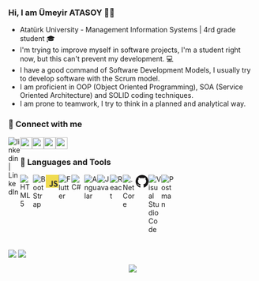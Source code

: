 ### Hi, I am Ümeyir ATASOY 👨‍🎓 
- Atatürk University - Management Information Systems | 4rd grade student 🎓
- I'm trying to improve myself in software projects, I'm a student right now, but this can't prevent my development. 💻
- I have a good command of Software Development Models, I usually try to develop software with the Scrum model.
- I am proficient in OOP (Object Oriented Programming), SOA (Service Oriented Architecture) and SOLID coding techniques.
- I am prone to teamwork, I try to think in a planned and analytical way.



### 📩 Connect with me

[<img align="left" alt="linkedin | LinkedIn" width="24px" src="https://www.vectorlogo.zone/logos/linkedin/linkedin-icon.svg" />][linkedin]
[<img align="left" height="24" width="24" src="https://www.vectorlogo.zone/logos/instagram/instagram-icon.svg" />][instagram]
[<img align="left" height="24" width="24" src="https://www.vectorlogo.zone/logos/facebook/facebook-official.svg" />][facebook]
[<img align="left" height="24" width="24" src="https://www.vectorlogo.zone/logos/youtube/youtube-icon.svg" />][youtube]
[<img align="left" height="24" width="24" src="https://www.vectorlogo.zone/logos/gmail/gmail-icon.svg" />][gmail]

<br />


### 🔧 Languages and Tools

<img align="left" alt="HTML5" width="26px" src="https://www.vectorlogo.zone/logos/w3_html5/w3_html5-icon.svg">
<img align="left" alt="BootStrap" width="26px" src="https://getbootstrap.com/docs/5.2/assets/brand/bootstrap-logo-shadow.png" />
<img align="left" alt="JavaScript" width="26px" src="https://raw.githubusercontent.com/github/explore/80688e429a7d4ef2fca1e82350fe8e3517d3494d/topics/javascript/javascript.png" /
<img align="left" alt="Python" width="26px" src="https://raw.githubusercontent.com/github/explore/cebd63002168a05a6a642f309227eefeccd92950/topics/python/python.png" />
<img align="left" alt="Flutter" width="26px" src="https://www.vectorlogo.zone/logos/flutterio/flutterio-icon.svg">
<img align="left" alt="C#" width="26px" src="https://assets-global.website-files.com/5aa7081220a301f2a3644f3b/5c363b1f43fb7bbc94f002c3_Website_Reporting%20Language%20Icons_Csharp.png">
<img align="left" alt="Angular" width="26px" src="https://www.vectorlogo.zone/logos/angular/angular-icon.svg" />
<img align="left" alt="Java" width="26px" src="https://www.vectorlogo.zone/logos/java/java-icon.svg">
<img align="left" alt="React" width="26px" src="https://www.vectorlogo.zone/logos/reactjs/reactjs-icon.svg">
<img align="left" alt=".Net Core" width="26px" src="https://www.vectorlogo.zone/logos/dotnet/dotnet-icon.svg">
<img align="left" alt="GitHub" width="26px" src="https://raw.githubusercontent.com/github/explore/78df643247d429f6cc873026c0622819ad797942/topics/github/github.png" /> 
<img align="left" alt="Visual Studio Code" width="26px" src="https://www.vectorlogo.zone/logos/visualstudio_code/visualstudio_code-icon.svg">
<img align="left" alt="Postman" width="26px" src="https://www.vectorlogo.zone/logos/getpostman/getpostman-icon.svg">
<br />
<br />
<br />


<br />
<br />
<br />

<br />
<br />

<a href="https://github.com/umeyiratasoy"><img align="center" src="https://github-readme-stats.vercel.app/api?username=umeyiratasoy&show_icons=true&bg_color=0d1117&text_color=bdc3c7&title_color=f1c40f&icon_color=f1c40f&hide_border=true" /></a>
<a href="https://github.com/umeyiratasoy"><img align="center" src="https://github-readme-stats.vercel.app/api/top-langs/?username=umeyiratasoy&bg_color=0d1117&text_color=bdc3c7&title_color=f1c40f&hide_border=true&layout=compact&langs_count=10" /></a>

 <!-- ![Snake animation](https://github.com/umeyiratasoy/umeyiratasoy/blob/output/github-contribution-grid-snake.svg) -->

<div align="center">
  
  ![](https://komarev.com/ghpvc/?username=umeyiratasoy&color=blueviolet) 
</div>

[instagram]: https://www.instagram.com/umeyiratasoy/
[facebook]: https://www.facebook.com/umeyiratasoy/
[youtube]: https://youtube.com//channel/UCTyfKbzsyJUVtjM5MnfAEVw/featured?view_as=subscriber
[linkedin]: http://linkedin.com/in/ümeyir-atasoy-b573b0219
[php]: https://www.php.net/
[gmail]: mailto:umeyiratasoyy@gmail.com
[html5]: https://www.w3schools.com/html/
[vsCode]: https://code.visualstudio.com/
[git]: https://git-scm.com/
[csharp]: https://www.w3schools.com/cs/
[github]: https://github.com/umeyiratasoy
[python]: https://www.python.org/
